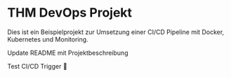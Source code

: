 # THM DevOps Projekt

Dies ist ein Beispielprojekt zur Umsetzung einer CI/CD Pipeline mit Docker, Kubernetes und Monitoring.

Update README mit Projektbeschreibung

Test CI/CD Trigger 🚀

